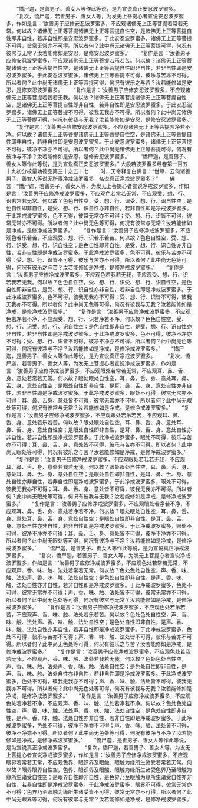 <!-- { "loadSidebar": true } -->
　　“憍尸迦，是善男子、善女人等作此等说，是为宣说真正安忍波罗蜜多。
　　“复次，憍尸迦，若善男子、善女人等，为发无上菩提心者宣说安忍波罗蜜多，作如是言：‘汝善男子应修安忍波罗蜜多，不应观诸佛无上正等菩提若常若无常。何以故？诸佛无上正等菩提诸佛无上正等菩提自性空，是诸佛无上正等菩提自性即非自性，若非自性即是安忍波罗蜜多。于此安忍波罗蜜多，诸佛无上正等菩提不可得，彼常无常亦不可得。所以者何？此中尚无诸佛无上正等菩提可得，何况有彼常与无常？汝若能修如是安忍，是修安忍波罗蜜多。’
　　“复作是言：‘汝善男子应修安忍波罗蜜多，不应观诸佛无上正等菩提若乐若苦。何以故？诸佛无上正等菩提诸佛无上正等菩提自性空，是诸佛无上正等菩提自性即非自性，若非自性即是安忍波罗蜜多。于此安忍波罗蜜多，诸佛无上正等菩提不可得，彼乐与苦亦不可得。所以者何？此中尚无诸佛无上正等菩提可得，何况有彼乐之与苦？汝若能修如是安忍，是修安忍波罗蜜多。’
　　“复作是言：‘汝善男子应修安忍波罗蜜多，不应观诸佛无上正等菩提若我若无我。何以故？诸佛无上正等菩提诸佛无上正等菩提自性空，是诸佛无上正等菩提自性即非自性，若非自性即是安忍波罗蜜多。于此安忍波罗蜜多，诸佛无上正等菩提不可得，彼我无我亦不可得。所以者何？此中尚无诸佛无上正等菩提可得，何况有彼我与无我？汝若能修如是安忍，是修安忍波罗蜜多。’
　　“复作是言：‘汝善男子应修安忍波罗蜜多，不应观诸佛无上正等菩提若净若不净。何以故？诸佛无上正等菩提诸佛无上正等菩提自性空，是诸佛无上正等菩提自性即非自性，若非自性即是安忍波罗蜜多。于此安忍波罗蜜多，诸佛无上正等菩提不可得，彼净不净亦不可得。所以者何？此中尚无诸佛无上正等菩提可得，何况有彼净与不净？汝若能修如是安忍，是修安忍波罗蜜多。’
　　“憍尸迦，是善男子、善女人等作此等说，是为宣说真正安忍波罗蜜多。”
大般若波罗蜜多经卷第一百五十九初分校量功德品第三十之五十七
　　时，天帝释复白佛言：“世尊，云何诸善男子、善女人等说无所得净戒波罗蜜多，名说真正净戒波罗蜜多？”
　　佛言：“憍尸迦，若善男子、善女人等，为发无上菩提心者宣说净戒波罗蜜多，作如是言：‘汝善男子应修净戒波罗蜜多，不应观色若常若无常，不应观受、想、行、识若常若无常。何以故？色色自性空，受、想、行、识受、想、行、识自性空；是色自性即非自性，是受、想、行、识自性亦非自性，若非自性即是净戒波罗蜜多。于此净戒波罗蜜多，色不可得，彼常无常亦不可得；受、想、行、识皆不可得，彼常无常亦不可得。所以者何？此中尚无色等可得，何况有彼常与无常？汝若能修如是净戒，是修净戒波罗蜜多。’
　　“复作是言：‘汝善男子应修净戒波罗蜜多，不应观色若乐若苦，不应观受、想、行、识若乐若苦。何以故？色色自性空，受、想、行、识受、想、行、识自性空；是色自性即非自性，是受、想、行、识自性亦非自性，若非自性即是净戒波罗蜜多。于此净戒波罗蜜多，色不可得，彼乐与苦亦不可得；受、想、行、识皆不可得，彼乐与苦亦不可得。所以者何？此中尚无色等可得，何况有彼乐之与苦？汝若能修如是净戒，是修净戒波罗蜜多。’
　　“复作是言：‘汝善男子应修净戒波罗蜜多，不应观色若我若无我，不应观受、想、行、识若我若无我。何以故？色色自性空，受、想、行、识受、想、行、识自性空，是色自性即非自性，是受、想、行、识自性亦非自性，若非自性即是净戒波罗蜜多。于此净戒波罗蜜多，色不可得，彼我无我亦不可得；受、想、行、识皆不可得，彼我无我亦不可得。所以者何？此中尚无色等可得，何况有彼我与无我？汝若能修如是净戒，是修净戒波罗蜜多。’
　　“复作是言：‘汝善男子应修净戒波罗蜜多，不应观色若净若不净，不应观受、想、行、识若净若不净。何以故？色色自性空，受、想、行、识受、想、行、识自性空；是色自性即非自性，是受、想、行、识自性亦非自性，若非自性即是净戒波罗蜜多。于此净戒波罗蜜多，色不可得，彼净不净亦不可得；受、想、行、识皆不可得，彼净不净亦不可得。所以者何？此中尚无色等可得，何况有彼净与不净？汝若能修如是净戒，是修净戒波罗蜜多。’
　　“憍尸迦，是善男子、善女人等作此等说，是为宣说真正净戒波罗蜜多。
　　“复次，憍尸迦，若善男子、善女人等，为发无上菩提心者宣说净戒波罗蜜多，作如是言：‘汝善男子应修净戒波罗蜜多，不应观眼处若常若无常，不应观耳、鼻、舌、身、意处若常若无常。何以故？眼处眼处自性空，耳、鼻、舌、身、意处耳、鼻、舌、身、意处自性空；是眼处自性即非自性，是耳、鼻、舌、身、意处自性亦非自性，若非自性即是净戒波罗蜜多。于此净戒波罗蜜多，眼处不可得，彼常无常亦不可得；耳、鼻、舌身、意处皆不可得，彼常无常亦不可得。所以者何？此中尚无眼处等可得，何况有彼常与无常？汝若能修如是净戒，是修净戒波罗蜜多。’
　　“复作是言：‘汝善男子应修净戒波罗蜜多，不应观眼处若乐若苦，不应观耳、鼻、舌、身、意处若乐若苦。何以故？眼处眼处自性空，耳、鼻、舌、身、意处耳、鼻、舌、身、意处自性空；是眼处自性即非自性，是耳、鼻、舌、身、意处自性亦非自性，若非自性即是净戒波罗蜜多。于此净戒波罗蜜多，眼处不可得，彼乐与苦亦不可得；耳、鼻、舌、身、意处皆不可得，彼乐与苦亦不可得。所以者何？此中尚无眼处等可得，何况有彼乐之与苦？汝若能修如是净戒，是修净戒波罗蜜多。’
　　“复作是言：‘汝善男子应修净戒波罗蜜多，不应观眼处若我若无我，不应观耳、鼻、舌、身、意处若我若无我。何以故？眼处眼处自性空，耳、鼻、舌、身、意处耳、鼻、舌、身、意处自性空；是眼处自性即非自性，是耳、鼻、舌、身、意处自性亦非自性，若非自性即是净戒波罗蜜多。于此净戒波罗蜜多，眼处不可得，彼我无我亦不可得；耳、鼻、舌、身、意处皆不可得，彼我无我亦不可得。所以者何？此中尚无眼处等可得，何况有彼我与无我？汝若能修如是净戒，是修净戒波罗蜜多。’
　　“复作是言：‘汝善男子应修净戒波罗蜜多，不应观眼处若净若不净，不应观耳、鼻、舌、身、意处若净若不净。何以故？眼处眼处自性空，耳、鼻、舌、身、意处耳、鼻、舌、身、意处自性空；是眼处自性即非自性，是耳、鼻、舌、身、意处自性亦非自性，若非自性即是净戒波罗蜜多。于此净戒波罗蜜多，眼处不可得，彼净不净亦不可得；耳、鼻、舌、身、意处皆不可得，彼净不净亦不可得。所以者何？此中尚无眼处等可得，何况有彼净与不净？汝若能修如是净戒，是修净戒波罗蜜多。’
　　“憍尸迦，是善男子、善女人等作此等说，是为宣说真正净戒波罗蜜多。
　　“复次，憍尸迦，若善男子、善女人等，为发无上菩提心者宣说净戒波罗蜜多，作如是言：‘汝善男子应修净戒波罗蜜多，不应观色处若常若无常，不应观声、香、味、触、法处若常若无常。何以故？色处色处自性空，声、香、味、触、法处声、香、味、触、法处自性空；是色处自性即非自性，是声、香、味、触、法处自性亦非自性，若非自性即是净戒波罗蜜多。于此净戒波罗蜜多，色处不可得，彼常无常亦不可得；声、香、味、触、法处皆不可得，彼常无常亦不可得。所以者何？此中尚无色处等可得，何况有彼常与无常？汝若能修如是净戒，是修净戒波罗蜜多。’
　　“复作是言：‘汝善男子应修净戒波罗蜜多，不应观色处若乐若苦，不应观声、香、味、触、法处若乐若苦。何以故？色处色处自性空，声、香、味、触、法处声、香、味、触、法处自性空；是色处自性即非自性，是声、香、味、触、法处自性亦非自性，若非自性即是净戒波罗蜜多。于此净戒波罗蜜多，色处不可得，彼乐与苦亦不可得；声、香、味、触、法处皆不可得，彼乐与苦亦不可得。所以者何？此中尚无色处等可得，何况有彼乐之与苦？汝若能修如是净戒，是修净戒波罗蜜多。’
　　“复作是言：‘汝善男子应修净戒波罗蜜多，不应观色处若我若无我，不应观声、香、味、触、法处若我若无我。何以故？色处色处自性空，声、香、味、触、法处声、香、味、触、法处自性空；是色处自性即非自性，是声、香、味、触、法处自性亦非自性，若非自性即是净戒波罗蜜多。于此净戒波罗蜜多，色处不可得，彼我无我亦不可得；声、香、味、触、法处皆不可得，彼我无我亦不可得。所以者何？此中尚无色处等可得，何况有彼我与无我？汝若能修如是净戒，是修净戒波罗蜜多。’
　　“复作是言：‘汝善男子应修净戒波罗蜜多，不应观色处若净若不净，不应观声、香、味、触、法处若净若不净。何以故？色处色处自性空，声、香、味、触、法处声、香、味、触、法处自性空；是色处自性即非自性，是声、香、味、触、法处自性亦非自性，若非自性即是净戒波罗蜜多。于此净戒波罗蜜多，色处不可得，彼净不净亦不可得；声、香、味、触、法处皆不可得，彼净不净亦不可得。所以者何？此中尚无色处等可得，何况有彼净与不净？汝若能修如是净戒，是修净戒波罗蜜多。’
　　“憍尸迦，是善男子、善女人等作此等说，是为宣说真正净戒波罗蜜多。
　　“复次，憍尸迦，若善男子、善女人等，为发无上菩提心者宣说净戒波罗蜜多，作如是言：‘汝善男子应修净戒波罗蜜多，不应观眼界若常若无常，不应观色界、眼识界及眼触、眼触为缘所生诸受若常若无常。何以故？眼界眼界自性空，色界、眼识界及眼触、眼触为缘所生诸受色界乃至眼触为缘所生诸受自性空；是眼界自性即非自性，是色界乃至眼触为缘所生诸受自性亦非自性，若非自性即是净戒波罗蜜多。于此净戒波罗蜜多，眼界不可得，彼常无常亦不可得；色界乃至眼触为缘所生诸受皆不可得，彼常无常亦不可得。所以者何？此中尚无眼界等可得，何况有彼常与无常？汝若能修如是净戒，是修净戒波罗蜜多。’

